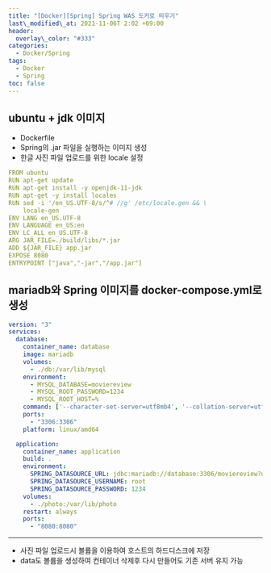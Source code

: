 ```yaml
---
title: "[Docker][Spring] Spring WAS 도커로 띄우기"
last\_modified\_at: 2021-11-06T 2:02 +09:00
header:
  overlay\_color: "#333"
categories:
  - Docker/Spring
tags:
  - Docker
  - Spring
toc: false
---
```

## ubuntu + jdk 이미지
- Dockerfile
- Spring의 .jar 파일을 실행하는 이미지 생성
- 한글 사진 파일 업로드를 위한 locale 설정

```yaml
FROM ubuntu
RUN apt-get update
RUN apt-get install -y openjdk-11-jdk
RUN apt-get -y install locales
RUN sed -i '/en_US.UTF-8/s/^# //g' /etc/locale.gen && \
    locale-gen
ENV LANG en_US.UTF-8  
ENV LANGUAGE en_US:en  
ENV LC_ALL en_US.UTF-8  
ARG JAR_FILE=./build/libs/*.jar
ADD ${JAR_FILE} app.jar
EXPOSE 8080
ENTRYPOINT ["java","-jar","/app.jar"]
```

## mariadb와 Spring 이미지를 docker-compose.yml로 생성
```yaml
version: "3"
services:
  database:
    container_name: database
    image: mariadb
    volumes:
      - ./db:/var/lib/mysql
    environment:
      - MYSQL_DATABASE=moviereview
      - MYSQL_ROOT_PASSWORD=1234
      - MYSQL_ROOT_HOST=%
    command: ['--character-set-server=utf8mb4', '--collation-server=utf8mb4_unicode_ci']
    ports:
      - "3306:3306"
    platform: linux/amd64

  application:
    container_name: application
    build: .
    environment:
      SPRING_DATASOURCE_URL: jdbc:mariadb://database:3306/moviereview?useSSL=false&serverTimezone=UTC&useLegacyDatetimeCode=false&allowPublicKeyRetrieval=true
      SPRING_DATASOURCE_USERNAME: root
      SPRING_DATASOURCE_PASSWORD: 1234
    volumes:
      - ./photo:/var/lib/photo
    restart: always
    ports:
      - "8080:8080"
```

---
- 사진 파일 업로드시 볼륨을 이용하여 호스트의 하드디스크에 저장
- data도 볼륨을 생성하여 컨테이너 삭제후 다시 만들어도 기존 서버 유지 가능